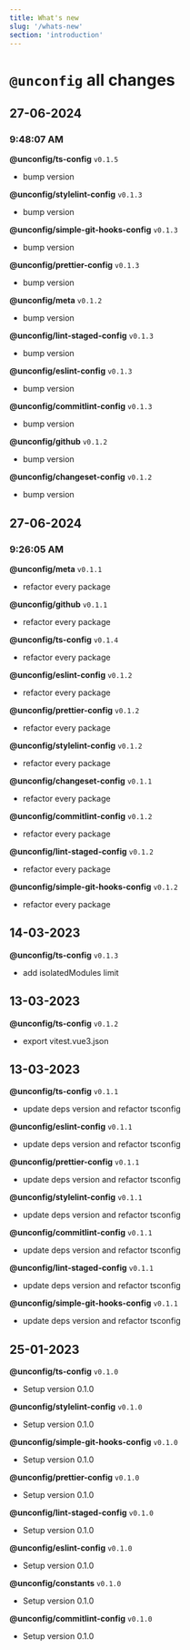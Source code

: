 ```yaml
---
title: What's new
slug: '/whats-new'
section: 'introduction'
---
```


<!-- markdownlint-disable MD025 -->
# `@unconfig` all changes
<!-- markdownlint-enable MD025 -->

<!-- CHANGELOG:INSERT -->

## 27-06-2024

### 9:48:07 AM

**@unconfig/ts-config** `v0.1.5`

- bump version

**@unconfig/stylelint-config** `v0.1.3`

- bump version

**@unconfig/simple-git-hooks-config** `v0.1.3`

- bump version

**@unconfig/prettier-config** `v0.1.3`

- bump version

**@unconfig/meta** `v0.1.2`

- bump version

**@unconfig/lint-staged-config** `v0.1.3`

- bump version

**@unconfig/eslint-config** `v0.1.3`

- bump version

**@unconfig/commitlint-config** `v0.1.3`

- bump version

**@unconfig/github** `v0.1.2`

- bump version

**@unconfig/changeset-config** `v0.1.2`

- bump version


## 27-06-2024

### 9:26:05 AM

**@unconfig/meta** `v0.1.1`

- refactor every package

**@unconfig/github** `v0.1.1`

- refactor every package

**@unconfig/ts-config** `v0.1.4`

- refactor every package

**@unconfig/eslint-config** `v0.1.2`

- refactor every package

**@unconfig/prettier-config** `v0.1.2`

- refactor every package

**@unconfig/stylelint-config** `v0.1.2`

- refactor every package

**@unconfig/changeset-config** `v0.1.1`

- refactor every package

**@unconfig/commitlint-config** `v0.1.2`

- refactor every package

**@unconfig/lint-staged-config** `v0.1.2`

- refactor every package

**@unconfig/simple-git-hooks-config** `v0.1.2`

- refactor every package


## 14-03-2023

**@unconfig/ts-config** `v0.1.3`

- add isolatedModules limit


## 13-03-2023

**@unconfig/ts-config** `v0.1.2`

- export vitest.vue3.json


## 13-03-2023

**@unconfig/ts-config** `v0.1.1`

- update deps version and refactor tsconfig

**@unconfig/eslint-config** `v0.1.1`

- update deps version and refactor tsconfig

**@unconfig/prettier-config** `v0.1.1`

- update deps version and refactor tsconfig

**@unconfig/stylelint-config** `v0.1.1`

- update deps version and refactor tsconfig

**@unconfig/commitlint-config** `v0.1.1`

- update deps version and refactor tsconfig

**@unconfig/lint-staged-config** `v0.1.1`

- update deps version and refactor tsconfig

**@unconfig/simple-git-hooks-config** `v0.1.1`

- update deps version and refactor tsconfig


## 25-01-2023

**@unconfig/ts-config** `v0.1.0`

- Setup version 0.1.0

**@unconfig/stylelint-config** `v0.1.0`

- Setup version 0.1.0

**@unconfig/simple-git-hooks-config** `v0.1.0`

- Setup version 0.1.0

**@unconfig/prettier-config** `v0.1.0`

- Setup version 0.1.0

**@unconfig/lint-staged-config** `v0.1.0`

- Setup version 0.1.0

**@unconfig/eslint-config** `v0.1.0`

- Setup version 0.1.0

**@unconfig/constants** `v0.1.0`

- Setup version 0.1.0

**@unconfig/commitlint-config** `v0.1.0`

- Setup version 0.1.0

